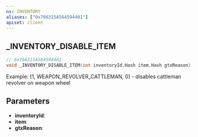 ```yaml
---
ns: INVENTORY
aliases: ["0x766315A564594401"]
apiset: client
---
```

## _INVENTORY_DISABLE_ITEM

```c
// 0x766315A564594401
void _INVENTORY_DISABLE_ITEM(int inventoryId,Hash item,Hash gtxReason);
```

Example: (1, WEAPON_REVOLVER_CATTLEMAN, 0) - disables cattleman revolver on weapon wheel

## Parameters
* **inventoryId**:
* **item**:
* **gtxReason**: